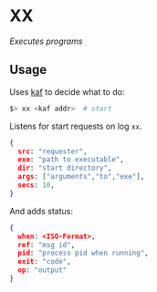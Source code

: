 # XX

*Executes programs*

## Usage

Uses [kaf](https://github.com/theproductiveprogrammer/kaf) to decide what to do:

```sh
$> xx <kaf addr>  # start
```

Listens for start requests on log `xx`.

```json
{
  src: "requester",
  exe: "path to executable",
  dir: "start directory",
  args: ["arguments","to","exe"],	
  secs: 10,
}
```

And adds status:

```json
{
  when: <ISO-Format>,
  ref: "msg id",
  pid: "process pid when running",
  exit: "code",
  op: "output"
}
```

